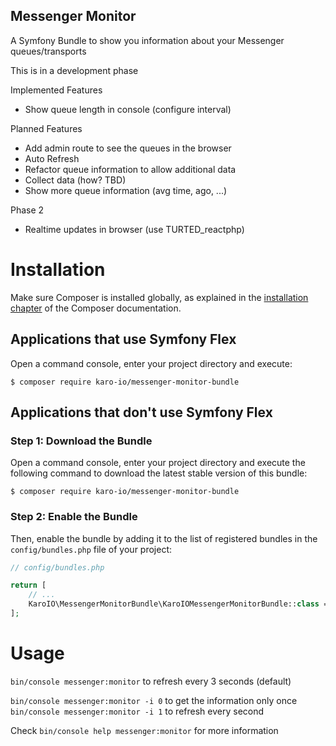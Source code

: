 Messenger Monitor
---


A Symfony Bundle to show you information about your Messenger queues/transports

This is in a development phase

Implemented Features
* Show queue length in console (configure interval) 

Planned Features
* Add admin route to see the queues in the browser
* Auto Refresh
* Refactor queue information to allow additional data
* Collect data (how? TBD)
* Show more queue information (avg time, ago, ...)

Phase 2
* Realtime updates in browser (use TURTED_reactphp)

Installation
============

Make sure Composer is installed globally, as explained in the
[installation chapter](https://getcomposer.org/doc/00-intro.md)
of the Composer documentation.

Applications that use Symfony Flex
----------------------------------

Open a command console, enter your project directory and execute:

```console
$ composer require karo-io/messenger-monitor-bundle
```

Applications that don't use Symfony Flex
----------------------------------------

### Step 1: Download the Bundle

Open a command console, enter your project directory and execute the
following command to download the latest stable version of this bundle:

```console
$ composer require karo-io/messenger-monitor-bundle
```

### Step 2: Enable the Bundle

Then, enable the bundle by adding it to the list of registered bundles
in the `config/bundles.php` file of your project:

```php
// config/bundles.php

return [
    // ...
    KaroIO\MessengerMonitorBundle\KaroIOMessengerMonitorBundle::class => ['all' => true],
];
```

Usage
=====

```bin/console messenger:monitor``` to refresh every 3 seconds (default)

```bin/console messenger:monitor -i 0``` to get the information only once
```bin/console messenger:monitor -i 1``` to refresh every second

Check ```bin/console help messenger:monitor``` for more information




